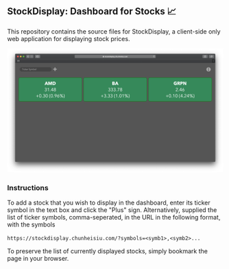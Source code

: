 ## StockDisplay: Dashboard for Stocks 📈

This repository contains the source files for StockDisplay, a client-side only web application for displaying stock prices.

![Screenshot](screenshots/screenshot.png)

### Instructions
To add a stock that you wish to display in the dashboard, enter its ticker symbol in the text box and click the "Plus" sign. Alternatively, supplied the list of ticker symbols, comma-seperated, in the URL in the following format, with the symbols 

`https://stockdisplay.chunheisiu.com/?symbols=<symb1>,<symb2>...`

To preserve the list of currently displayed stocks, simply bookmark the page in your browser.
